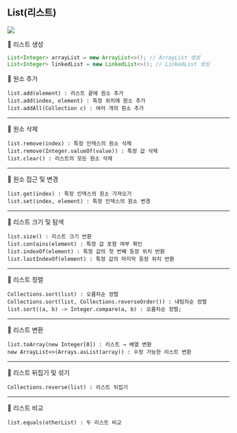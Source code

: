 ## List(리스트)

<img src="https://javagoal.com/wp-content/uploads/2020/08/42.png">

<br>

📍 리스트 생성
```java
List<Integer> arrayList = new ArrayList<>(); // ArrayList 생성
List<Integer> linkedList = new LinkedList<>(); // LinkedList 생성
```

📍 원소 추가
```
list.add(element) : 리스트 끝에 원소 추가
list.add(index, element) : 특정 위치에 원소 추가
list.addAll(Collection c) : 여러 개의 원소 추가
```

<hr>

📍 원소 삭제
```
list.remove(index) : 특정 인덱스의 원소 삭제
list.remove(Integer.valueOf(value)) : 특정 값 삭제
list.clear() : 리스트의 모든 원소 삭제
```

<hr>

📍 원소 접근 및 변경
```
list.get(index) : 특정 인덱스의 원소 가져오기
list.set(index, element) : 특정 인덱스의 원소 변경
```

<hr>

📍 리스트 크기 및 탐색
```
list.size() : 리스트 크기 반환
list.contains(element) : 특정 값 포함 여부 확인
list.indexOf(element) : 특정 값의 첫 번째 등장 위치 반환
list.lastIndexOf(element) : 특정 값의 마지막 등장 위치 반환
```

<hr>

📍 리스트 정렬
```
Collections.sort(list) : 오름차순 정렬
Collections.sort(list, Collections.reverseOrder()) : 내림차순 정렬
list.sort((a, b) -> Integer.compare(a, b) : 오름차순 정렬;
```

<hr>

📍 리스트 변환
```
list.toArray(new Integer[0]) : 리스트 → 배열 변환
new ArrayList<>(Arrays.asList(array)) : 수정 가능한 리스트 변환
```

<hr>

📍 리스트 뒤집기 및 섞기
```
Collections.reverse(list) : 리스트 뒤집기
```

<hr>

📍 리스트 비교
```
list.equals(otherList) : 두 리스트 비교
```
